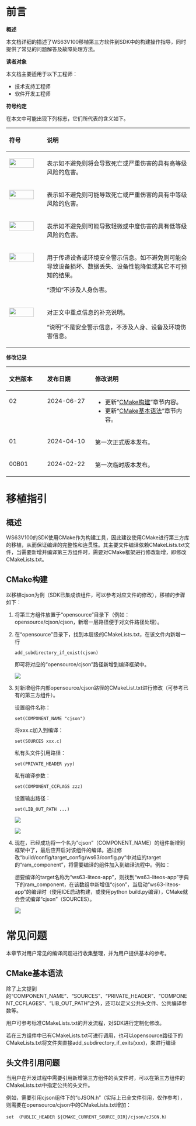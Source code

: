 # 前言<a name="ZH-CN_TOPIC_0000001834645229"></a>

**概述<a name="section4537382116410"></a>**

本文档详细的描述了WS63V100移植第三方软件到SDK中的构建操作指导，同时提供了常见的问题解答及故障处理方法。

**读者对象<a name="section4378592816410"></a>**

本文档主要适用于以下工程师：

-   技术支持工程师
-   软件开发工程师

**符号约定<a name="section133020216410"></a>**

在本文中可能出现下列标志，它们所代表的含义如下。

<a name="table2622507016410"></a>
<table><thead align="left"><tr id="row1530720816410"><th class="cellrowborder" valign="top" width="20.580000000000002%" id="mcps1.1.3.1.1"><p id="p6450074116410"><a name="p6450074116410"></a><a name="p6450074116410"></a><strong id="b2136615816410"><a name="b2136615816410"></a><a name="b2136615816410"></a>符号</strong></p>
</th>
<th class="cellrowborder" valign="top" width="79.42%" id="mcps1.1.3.1.2"><p id="p5435366816410"><a name="p5435366816410"></a><a name="p5435366816410"></a><strong id="b5941558116410"><a name="b5941558116410"></a><a name="b5941558116410"></a>说明</strong></p>
</th>
</tr>
</thead>
<tbody><tr id="row1372280416410"><td class="cellrowborder" valign="top" width="20.580000000000002%" headers="mcps1.1.3.1.1 "><p id="p3734547016410"><a name="p3734547016410"></a><a name="p3734547016410"></a><a name="image2670064316410"></a><a name="image2670064316410"></a><span><img class="" id="image2670064316410" height="25.270000000000003" width="67.83" src="figures/zh-cn_image_0000001834605165.png"></span></p>
</td>
<td class="cellrowborder" valign="top" width="79.42%" headers="mcps1.1.3.1.2 "><p id="p1757432116410"><a name="p1757432116410"></a><a name="p1757432116410"></a>表示如不避免则将会导致死亡或严重伤害的具有高等级风险的危害。</p>
</td>
</tr>
<tr id="row466863216410"><td class="cellrowborder" valign="top" width="20.580000000000002%" headers="mcps1.1.3.1.1 "><p id="p1432579516410"><a name="p1432579516410"></a><a name="p1432579516410"></a><a name="image4895582316410"></a><a name="image4895582316410"></a><span><img class="" id="image4895582316410" height="25.270000000000003" width="67.83" src="figures/zh-cn_image_0000001788005612.png"></span></p>
</td>
<td class="cellrowborder" valign="top" width="79.42%" headers="mcps1.1.3.1.2 "><p id="p959197916410"><a name="p959197916410"></a><a name="p959197916410"></a>表示如不避免则可能导致死亡或严重伤害的具有中等级风险的危害。</p>
</td>
</tr>
<tr id="row123863216410"><td class="cellrowborder" valign="top" width="20.580000000000002%" headers="mcps1.1.3.1.1 "><p id="p1232579516410"><a name="p1232579516410"></a><a name="p1232579516410"></a><a name="image1235582316410"></a><a name="image1235582316410"></a><span><img class="" id="image1235582316410" height="25.270000000000003" width="67.83" src="figures/zh-cn_image_0000001787845948.png"></span></p>
</td>
<td class="cellrowborder" valign="top" width="79.42%" headers="mcps1.1.3.1.2 "><p id="p123197916410"><a name="p123197916410"></a><a name="p123197916410"></a>表示如不避免则可能导致轻微或中度伤害的具有低等级风险的危害。</p>
</td>
</tr>
<tr id="row5786682116410"><td class="cellrowborder" valign="top" width="20.580000000000002%" headers="mcps1.1.3.1.1 "><p id="p2204984716410"><a name="p2204984716410"></a><a name="p2204984716410"></a><a name="image4504446716410"></a><a name="image4504446716410"></a><span><img class="" id="image4504446716410" height="25.270000000000003" width="67.83" src="figures/zh-cn_image_0000001834645233.png"></span></p>
</td>
<td class="cellrowborder" valign="top" width="79.42%" headers="mcps1.1.3.1.2 "><p id="p4388861916410"><a name="p4388861916410"></a><a name="p4388861916410"></a>用于传递设备或环境安全警示信息。如不避免则可能会导致设备损坏、数据丢失、设备性能降低或其它不可预知的结果。</p>
<p id="p1238861916410"><a name="p1238861916410"></a><a name="p1238861916410"></a>“须知”不涉及人身伤害。</p>
</td>
</tr>
<tr id="row2856923116410"><td class="cellrowborder" valign="top" width="20.580000000000002%" headers="mcps1.1.3.1.1 "><p id="p5555360116410"><a name="p5555360116410"></a><a name="p5555360116410"></a><a name="image799324016410"></a><a name="image799324016410"></a><span><img class="" id="image799324016410" height="25.270000000000003" width="67.83" src="figures/zh-cn_image_0000001834605169.png"></span></p>
</td>
<td class="cellrowborder" valign="top" width="79.42%" headers="mcps1.1.3.1.2 "><p id="p4612588116410"><a name="p4612588116410"></a><a name="p4612588116410"></a>对正文中重点信息的补充说明。</p>
<p id="p1232588116410"><a name="p1232588116410"></a><a name="p1232588116410"></a>“说明”不是安全警示信息，不涉及人身、设备及环境伤害信息。</p>
</td>
</tr>
</tbody>
</table>

**修改记录<a name="section2467512116410"></a>**

<a name="table1557726816410"></a>
<table><thead align="left"><tr id="row2942532716410"><th class="cellrowborder" valign="top" width="20.72%" id="mcps1.1.4.1.1"><p id="p3778275416410"><a name="p3778275416410"></a><a name="p3778275416410"></a><strong id="b5687322716410"><a name="b5687322716410"></a><a name="b5687322716410"></a>文档版本</strong></p>
</th>
<th class="cellrowborder" valign="top" width="26.119999999999997%" id="mcps1.1.4.1.2"><p id="p5627845516410"><a name="p5627845516410"></a><a name="p5627845516410"></a><strong id="b5800814916410"><a name="b5800814916410"></a><a name="b5800814916410"></a>发布日期</strong></p>
</th>
<th class="cellrowborder" valign="top" width="53.16%" id="mcps1.1.4.1.3"><p id="p2382284816410"><a name="p2382284816410"></a><a name="p2382284816410"></a><strong id="b3316380216410"><a name="b3316380216410"></a><a name="b3316380216410"></a>修改说明</strong></p>
</th>
</tr>
</thead>
<tbody><tr id="row1187218238111"><td class="cellrowborder" valign="top" width="20.72%" headers="mcps1.1.4.1.1 "><p id="p1387242315111"><a name="p1387242315111"></a><a name="p1387242315111"></a>02</p>
</td>
<td class="cellrowborder" valign="top" width="26.119999999999997%" headers="mcps1.1.4.1.2 "><p id="p987222371117"><a name="p987222371117"></a><a name="p987222371117"></a>2024-06-27</p>
</td>
<td class="cellrowborder" valign="top" width="53.16%" headers="mcps1.1.4.1.3 "><a name="ul1825518116123"></a><a name="ul1825518116123"></a><ul id="ul1825518116123"><li>更新“<a href="CMake构建.md">CMake构建</a>”章节内容。</li><li>更新“<a href="CMake基本语法.md">CMake基本语法</a>”章节内容。</li></ul>
</td>
</tr>
<tr id="row1553015377329"><td class="cellrowborder" valign="top" width="20.72%" headers="mcps1.1.4.1.1 "><p id="p118382762110"><a name="p118382762110"></a><a name="p118382762110"></a>01</p>
</td>
<td class="cellrowborder" valign="top" width="26.119999999999997%" headers="mcps1.1.4.1.2 "><p id="p171834279217"><a name="p171834279217"></a><a name="p171834279217"></a>2024-04-10</p>
</td>
<td class="cellrowborder" valign="top" width="53.16%" headers="mcps1.1.4.1.3 "><p id="p618317279212"><a name="p618317279212"></a><a name="p618317279212"></a>第一次正式版本发布。</p>
</td>
</tr>
<tr id="row5947359616410"><td class="cellrowborder" valign="top" width="20.72%" headers="mcps1.1.4.1.1 "><p id="p2149706016410"><a name="p2149706016410"></a><a name="p2149706016410"></a>00B01</p>
</td>
<td class="cellrowborder" valign="top" width="26.119999999999997%" headers="mcps1.1.4.1.2 "><p id="p648803616410"><a name="p648803616410"></a><a name="p648803616410"></a>2024-02-22</p>
</td>
<td class="cellrowborder" valign="top" width="53.16%" headers="mcps1.1.4.1.3 "><p id="p1946537916410"><a name="p1946537916410"></a><a name="p1946537916410"></a>第一次临时版本发布。</p>
</td>
</tr>
</tbody>
</table>

# 移植指引<a name="ZH-CN_TOPIC_0000001788005284"></a>



## 概述<a name="ZH-CN_TOPIC_0000001787902676"></a>

WS63V100的SDK使用CMake作为构建工具，因此建议使用CMake进行第三方库的移植，从而保证编译的完整性和连贯性。其主要文件编译依赖CMakeLists.txt文件，当需要新增并编译第三方组件时，需要对CMake框架进行修改新增，即修改CMakeLists.txt。

## CMake构建<a name="ZH-CN_TOPIC_0000001788062352"></a>

以移植cjson为例（SDK已集成该组件，可以参考对应文件的修改），移植的步骤如下：

1.  将第三方组件放置于“opensource”目录下（例如：opensource/cjson/cjson，新增一层路径便于对文件路径处理）。
2.  在“opensource”目录下，找到本层级的CMakeLists.txt，在该文件内新增一行

    ```
    add_subdirectory_if_exist(cjson)
    ```

    即可将对应的“opensource/cjson”路径新增到编译框架中。

    ![](figures/zh-cn_image_0000001936531002.png)

3.  对新增组件内部opensource/cjson路径的CMakeList.txt进行修改（可参考已有的第三方组件）。

    设置组件名称：

    ```
    set(COMPONENT_NAME "cjson")
    ```

    将xxx.c加入到编译：

    ```
    set(SOURCES xxx.c)
    ```

    私有头文件引用路径：

    ```
    set(PRIVATE_HEADER yyy)
    ```

    私有编译参数：

    ```
    set(COMPONENT_CCFLAGS zzz)
    ```

    设置输出路径：

    ```
    set(LIB_OUT_PATH ...)
    ```

    ![](figures/zh-cn_image_0000001963533321.png)

    ![](figures/zh-cn_image_0000001936378664.png)

4.  现在，已经成功将一个名为“cjson”（COMPONENT\_NAME）的组件新增到框架中了，最后应开启对该组件的编译。通过修改“build/config/target\_config/ws63/config.py“中对应的target的“ram\_component”，将需要编译的组件加入到编译流程中。例如：

    想要编译的target名称为“ws63-liteos-app”，则找到“ws63-liteos-app”字典下的ram\_component，在该数组中新增值“cjson”，当启动“ws63-liteos-app”的编译时（使用IDE启动构建，或使用python build.py编译），CMake就会尝试编译“cjson”（SOURCES）。

    ![](figures/zh-cn_image_0000001963538821.png)

# 常见问题<a name="ZH-CN_TOPIC_0000001834701941"></a>

本章节对用户常见的编译问题进行收集整理，并为用户提供基本的参考。



## CMake基本语法<a name="ZH-CN_TOPIC_0000001834946241"></a>

除了上文提到的“COMPONENT\_NAME”、“SOURCES”、“PRIVATE\_HEADER”、“COMPONENT\_CCFLAGES”、“LIB\_OUT\_PATH”之外，还可以定义公共头文件、公共编译参数等。

用户可参考标准CMakeLists.txt的开发流程，对SDK进行定制化修改。

若在三方组件中已有CMakeLists.txt可进行调用，也可以opensource路径下的CMakeLists.txt将文件夹直接add\_subdirectory\_if\_exits\(xxx\)，来进行编译

## 头文件引用问题<a name="ZH-CN_TOPIC_0000001788306644"></a>

当用户在开发过程中需要引用新增第三方组件的头文件时，可以在第三方组件的CMakeLists.txt中指定公共的头文件。

例如，需要引用cjson组件下的“cJSON.h”（实际上已全文件引用，仅作参考），则需要在opensource/cjson中的CMakeLists.txt增加：

```
set （PUBLIC_HEADER ${CMAKE_CURRENT_SOURCE_DIR}/cjson/cJSON.h）
```

